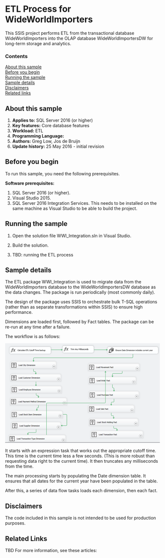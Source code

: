 # ETL Process for WideWorldImporters

This SSIS project performs ETL from the transactional database WideWorldImporters into the OLAP database WideWorldImportersDW for long-term storage and analytics.

### Contents

[About this sample](#about-this-sample)<br/>
[Before you begin](#before-you-begin)<br/>
[Running the sample](#run-this-sample)<br/>
[Sample details](#sample-details)<br/>
[Disclaimers](#disclaimers)<br/>
[Related links](#related-links)<br/>


<a name=about-this-sample></a>

## About this sample

<!-- Delete the ones that don't apply -->
1. **Applies to:** SQL Server 2016 (or higher)
1. **Key features:** Core database features
1. **Workload:** ETL
1. **Programming Language:**
1. **Authors:** Greg Low, Jos de Bruijn
1. **Update history:** 25 May 2016 - initial revision

<a name=before-you-begin></a>

## Before you begin

To run this sample, you need the following prerequisites.

**Software prerequisites:**

<!-- Examples -->
1. SQL Server 2016 (or higher). 
2. Visual Studio 2015.
3. SQL Server 2016 Integration Services. This needs to be installed on the same machine as Visual Studio to be able to build the project.

<a name=run-this-sample></a>

## Running the sample

1. Open the solution file WWI_Integration.sln in Visual Studio.

2. Build the solution.

3. TBD: running the ETL process

## Sample details

The ETL package WWI_Integration is used to migrate data from the WideWorldImporters database to the WideWorldImportersDW database as the data changes. The package is run periodically (most commonly daily).

The design of the package uses SSIS to orchestrate bulk T-SQL operations (rather than as separate transformations within SSIS) to ensure high performance.

Dimensions are loaded first, followed by Fact tables. The package can be re-run at any time after a failure.

The workflow is as follows:

![Alt text](/media/wide-world-importers-etl-workflow.png "WideWorldImporters ETL Workflow")

It starts with an expression task that works out the appropriate cutoff time. This time is the current time less a few seconds. (This is more robust than requesting data right to the current time). It then truncates any milliseconds from the time. 

The main processing starts by populating the Date dimension table. It ensures that all dates for the current year have been populated in the table.

After this, a series of data flow tasks loads each dimension, then each fact.


<a name=disclaimers></a>

## Disclaimers
The code included in this sample is not intended to be used for production purposes.

<a name=related-links></a>

## Related Links
<!-- Links to more articles. Remember to delete "en-us" from the link path. -->
TBD
For more information, see these articles:
